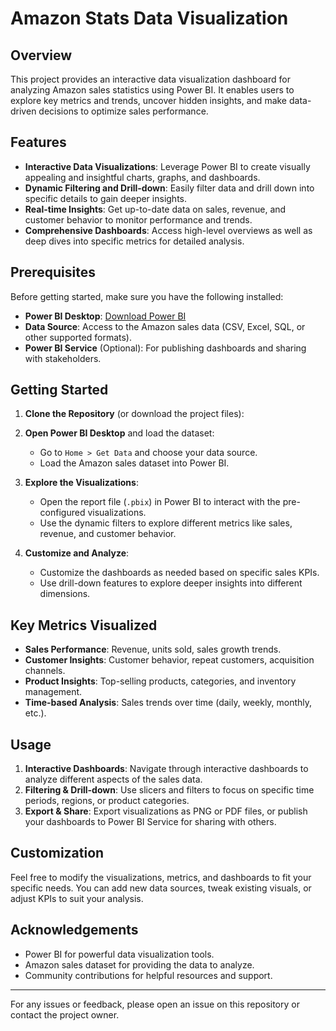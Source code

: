 # Amazon Stats Data Visualization

## Overview

This project provides an interactive data visualization dashboard for analyzing Amazon sales statistics using Power BI. It enables users to explore key metrics and trends, uncover hidden insights, and make data-driven decisions to optimize sales performance. 

## Features

- **Interactive Data Visualizations**: Leverage Power BI to create visually appealing and insightful charts, graphs, and dashboards.
- **Dynamic Filtering and Drill-down**: Easily filter data and drill down into specific details to gain deeper insights.
- **Real-time Insights**: Get up-to-date data on sales, revenue, and customer behavior to monitor performance and trends.
- **Comprehensive Dashboards**: Access high-level overviews as well as deep dives into specific metrics for detailed analysis.

## Prerequisites

Before getting started, make sure you have the following installed:
- **Power BI Desktop**: [Download Power BI](https://powerbi.microsoft.com/downloads/)
- **Data Source**: Access to the Amazon sales data (CSV, Excel, SQL, or other supported formats).
- **Power BI Service** (Optional): For publishing dashboards and sharing with stakeholders.

## Getting Started

1. **Clone the Repository** (or download the project files):

2. **Open Power BI Desktop** and load the dataset:
   - Go to `Home > Get Data` and choose your data source.
   - Load the Amazon sales dataset into Power BI.

3. **Explore the Visualizations**:
   - Open the report file (`.pbix`) in Power BI to interact with the pre-configured visualizations.
   - Use the dynamic filters to explore different metrics like sales, revenue, and customer behavior.

4. **Customize and Analyze**:
   - Customize the dashboards as needed based on specific sales KPIs.
   - Use drill-down features to explore deeper insights into different dimensions.

## Key Metrics Visualized

- **Sales Performance**: Revenue, units sold, sales growth trends.
- **Customer Insights**: Customer behavior, repeat customers, acquisition channels.
- **Product Insights**: Top-selling products, categories, and inventory management.
- **Time-based Analysis**: Sales trends over time (daily, weekly, monthly, etc.).

## Usage

1. **Interactive Dashboards**: Navigate through interactive dashboards to analyze different aspects of the sales data.
2. **Filtering & Drill-down**: Use slicers and filters to focus on specific time periods, regions, or product categories.
3. **Export & Share**: Export visualizations as PNG or PDF files, or publish your dashboards to Power BI Service for sharing with others.

## Customization

Feel free to modify the visualizations, metrics, and dashboards to fit your specific needs. You can add new data sources, tweak existing visuals, or adjust KPIs to suit your analysis.


## Acknowledgements

- Power BI for powerful data visualization tools.
- Amazon sales dataset for providing the data to analyze.
- Community contributions for helpful resources and support.

---

For any issues or feedback, please open an issue on this repository or contact the project owner.

